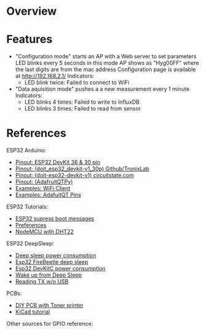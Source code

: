 # Overview

# Features
  * "Configuration mode" starts an AP with a Web server to set parameters
    LED blinks every 5 seconds in this mode
    AP shows as "Hyg00FF" where the last digits are from the mac address
    Configuration page is available at http://192.168.2.1/
    Indicators:
      * LED blink twice: Failed to connect to WiFi
  * "Data aquisition mode" pushes a a new measurement every 1 minute
    Indicators:
      * LED blinks 4 times: Failed to write to InfluxDB
      * LED blinks 3 times: Failed to read from sensor

# References

ESP32 Arduino:
  * [Pinout: ESP32 DevKit 36 & 30 pin](https://www.etechnophiles.com/esp32-dev-board-pinout-specifications-datasheet-and-schematic/)
  * [Pinout: (doit_esp32_devkit-v1_30p) Github/TronixLab](https://github.com/TronixLab/DOIT_ESP32_DevKit-v1_30P)
  * [Pinout: (doit-esp32-devkit-v1) circuitstate.com](https://www.circuitstate.com/pinouts/doit-esp32-devkit-v1-wifi-development-board-pinout-diagram-and-reference/)
  * [Pinout: (AdafruitQTPy)](https://learn.adafruit.com/adafruit-qt-py-esp32-s2/pinouts)
  * [Examples: WiFi Client](https://github.com/espressif/arduino-esp32/blob/master/libraries/WiFi/examples/WiFiClient/WiFiClient.ino)
  * [Examples: AdafuitQT Pins](https://github.com/espressif/arduino-esp32/blob/master/variants/adafruit_qtpy_esp32s2/pins_arduino.h)

ESP32 Tutorials:
  * [ESP32 supress boot messages](https://community.platformio.org/t/esp32-prevent-from-sending-serial-output-at-startup/18756/2)
  * [Preferences](https://github.com/espressif/arduino-esp32/blob/21b88659b9ded3fcc1082f23f498bc2a04cd4f1b/docs/source/tutorials/preferences.rst#L668)
  * [NodeMCU with DHT22](https://simple-circuit.com/esp-12e-nodemcu-ssd1306-dht22-am2302/)

ESP32 DeepSleep:
  * [Deep sleep power consumption](https://www.reddit.com/r/esp32/comments/11yjvvk/deep_sleep_power_consumption_esp32s3_way_too_high/)
  * [Esp32 FireBeetle deep sleep](https://lucidar.me/en/esp32/power-consumption-of-esp32-firebeetle-dfr0478/)
  * [Esp32 DevKitC power consumption](https://lucidar.me/en/esp32/power-consumption-of-esp32-devkitc-v4/)
  * [Wake up from Deep Sleep](https://randomnerdtutorials.com/esp32-external-wake-up-deep-sleep/)
  * [Reading TX w/o USB](https://mischianti.org/2021/03/10/esp32-power-saving-modem-and-light-sleep-2/)

PCBs:
  * [DIY PCB with Toner printer](https://hackaday.com/2016/09/12/take-your-pcbs-from-good-to-great-toner-transfer/)
  * [KiCad tutorial](https://www.youtube.com/watch?v=vaCVh2SAZY4&list=PL3bNyZYHcRSUhUXUt51W6nKvxx2ORvUQB&index=1&pp=iAQB)

Other sources for GPIO reference:

